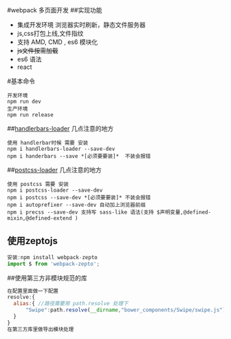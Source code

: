 #webpack 多页面开发
##实现功能
+ 集成开发环境 浏览器实时刷新，静态文件服务器
+ js,css打包上线,文件指纹
+ 支持 AMD, CMD , es6 模块化
+ ~~js文件按需加载~~
+ es6 语法
+ react

#基本命令

```
开发环境
npm run dev
生产环境
npm run release
```
##[handlerbars-loader](https://github.com/altano/handlebars-loader) 几点注意的地方
```
使用 handlerbar时候 需要 安装
npm i handlerbars-loader --save-dev
npm i handerbars --save *[必须要要装]*  不装会报错
```
##[postcss-loader](https://github.com/postcss/postcss-loader) 几点注意的地方
```
使用 postcss 需要 安装
npm i postcss-loader --save-dev
npm i postcss --save-dev *[必须要要装]* 不装会报错
npm i autoprefixer --save-dev 自动加上浏览器前缀
npm i precss --save-dev 支持写 sass-like 语法(支持 $声明变量,@defined-mixin,@defined-extend )
```

## 使用zeptojs
```javascript
安装:npm install webpack-zepto
import $ from 'webpack-zepto';
```
##使用第三方非模块规范的库
```javascript
在配置里面做一下配置
resolve:{
  alias:{ //路径需要用 path.resolve 处理下
      "Swipe":path.resolve(__dirname,"bower_components/Swipe/swipe.js")
  }
}
在第三方库里做导出模块处理
```
